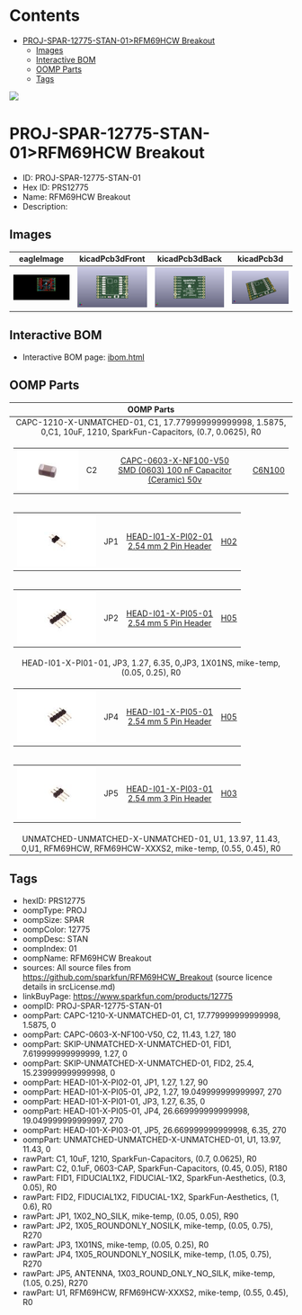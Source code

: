 



Contents
========

* [PROJ-SPAR-12775-STAN-01>RFM69HCW Breakout](#proj-spar-12775-stan-01rfm69hcw-breakout)
	* [Images](#images)
	* [Interactive BOM](#interactive-bom)
	* [OOMP Parts](#oomp-parts)
	* [Tags](#tags)
  
![][im]
# PROJ-SPAR-12775-STAN-01>RFM69HCW Breakout

- ID: PROJ-SPAR-12775-STAN-01
- Hex ID: PRS12775
- Name: RFM69HCW Breakout
- Description: 

## Images
  
  

|eagleImage|kicadPcb3dFront|kicadPcb3dBack|kicadPcb3d|
| :---: | :---: | :---: | :---: |
|[![eagleImage](eagleImage_140.png)](eagleImage_600.png)|[![kicadPcb3dFront](kicadPcb3dFront_140.png)](kicadPcb3dFront_600.png)|[![kicadPcb3dBack](kicadPcb3dBack_140.png)](kicadPcb3dBack_600.png)|[![kicadPcb3d](kicadPcb3d_140.png)](kicadPcb3d_600.png)|

## Interactive BOM

- Interactive BOM page: [ibom.html](kicad/bom/ibom.html)

## OOMP Parts
  

|OOMP Parts|
| :---: |
|CAPC-1210-X-UNMATCHED-01, C1, 17.779999999999998, 1.5875, 0,C1, 10uF, 1210, SparkFun-Capacitors, (0.7, 0.0625), R0|
|<table><tr><td>![CAPC-0603-X-NF100-V50](https://raw.githubusercontent.com/oomlout/oomlout_OOMP_parts/main/CAPC-0603-X-NF100-V50/image_140.jpg)</td><td> C2</td><td>[CAPC-0603-X-NF100-V50<br>SMD (0603) 100 nF Capacitor (Ceramic) 50v](https://github.com/oomlout/oomlout_OOMP_parts/tree/main/CAPC-0603-X-NF100-V50/)</td><td>[C6N100](https://github.com/oomlout/oomlout_OOMP_parts/tree/main/CAPC-0603-X-NF100-V50/)</td></tr></table>|
|<table><tr><td>![HEAD-I01-X-PI02-01](https://raw.githubusercontent.com/oomlout/oomlout_OOMP_parts/main/HEAD-I01-X-PI02-01/image_140.jpg)</td><td> JP1</td><td>[HEAD-I01-X-PI02-01<br>2.54 mm 2 Pin Header](https://github.com/oomlout/oomlout_OOMP_parts/tree/main/HEAD-I01-X-PI02-01/)</td><td>[H02](https://github.com/oomlout/oomlout_OOMP_parts/tree/main/HEAD-I01-X-PI02-01/)</td></tr></table>|
|<table><tr><td>![HEAD-I01-X-PI05-01](https://raw.githubusercontent.com/oomlout/oomlout_OOMP_parts/main/HEAD-I01-X-PI05-01/image_140.jpg)</td><td> JP2</td><td>[HEAD-I01-X-PI05-01<br>2.54 mm 5 Pin Header](https://github.com/oomlout/oomlout_OOMP_parts/tree/main/HEAD-I01-X-PI05-01/)</td><td>[H05](https://github.com/oomlout/oomlout_OOMP_parts/tree/main/HEAD-I01-X-PI05-01/)</td></tr></table>|
|HEAD-I01-X-PI01-01, JP3, 1.27, 6.35, 0,JP3, 1X01NS, mike-temp, (0.05, 0.25), R0|
|<table><tr><td>![HEAD-I01-X-PI05-01](https://raw.githubusercontent.com/oomlout/oomlout_OOMP_parts/main/HEAD-I01-X-PI05-01/image_140.jpg)</td><td> JP4</td><td>[HEAD-I01-X-PI05-01<br>2.54 mm 5 Pin Header](https://github.com/oomlout/oomlout_OOMP_parts/tree/main/HEAD-I01-X-PI05-01/)</td><td>[H05](https://github.com/oomlout/oomlout_OOMP_parts/tree/main/HEAD-I01-X-PI05-01/)</td></tr></table>|
|<table><tr><td>![HEAD-I01-X-PI03-01](https://raw.githubusercontent.com/oomlout/oomlout_OOMP_parts/main/HEAD-I01-X-PI03-01/image_140.jpg)</td><td> JP5</td><td>[HEAD-I01-X-PI03-01<br>2.54 mm 3 Pin Header](https://github.com/oomlout/oomlout_OOMP_parts/tree/main/HEAD-I01-X-PI03-01/)</td><td>[H03](https://github.com/oomlout/oomlout_OOMP_parts/tree/main/HEAD-I01-X-PI03-01/)</td></tr></table>|
|UNMATCHED-UNMATCHED-X-UNMATCHED-01, U1, 13.97, 11.43, 0,U1, RFM69HCW, RFM69HCW-XXXS2, mike-temp, (0.55, 0.45), R0|

## Tags

- hexID: PRS12775
- oompType: PROJ
- oompSize: SPAR
- oompColor: 12775
- oompDesc: STAN
- oompIndex: 01
- oompName: RFM69HCW Breakout
- sources: All source files from https://github.com/sparkfun/RFM69HCW_Breakout (source licence details in srcLicense.md)
- linkBuyPage: https://www.sparkfun.com/products/12775
- oompID: PROJ-SPAR-12775-STAN-01
- oompPart: CAPC-1210-X-UNMATCHED-01, C1, 17.779999999999998, 1.5875, 0
- oompPart: CAPC-0603-X-NF100-V50, C2, 11.43, 1.27, 180
- oompPart: SKIP-UNMATCHED-X-UNMATCHED-01, FID1, 7.619999999999999, 1.27, 0
- oompPart: SKIP-UNMATCHED-X-UNMATCHED-01, FID2, 25.4, 15.239999999999998, 0
- oompPart: HEAD-I01-X-PI02-01, JP1, 1.27, 1.27, 90
- oompPart: HEAD-I01-X-PI05-01, JP2, 1.27, 19.049999999999997, 270
- oompPart: HEAD-I01-X-PI01-01, JP3, 1.27, 6.35, 0
- oompPart: HEAD-I01-X-PI05-01, JP4, 26.669999999999998, 19.049999999999997, 270
- oompPart: HEAD-I01-X-PI03-01, JP5, 26.669999999999998, 6.35, 270
- oompPart: UNMATCHED-UNMATCHED-X-UNMATCHED-01, U1, 13.97, 11.43, 0
- rawPart: C1, 10uF, 1210, SparkFun-Capacitors, (0.7, 0.0625), R0
- rawPart: C2, 0.1uF, 0603-CAP, SparkFun-Capacitors, (0.45, 0.05), R180
- rawPart: FID1, FIDUCIAL1X2, FIDUCIAL-1X2, SparkFun-Aesthetics, (0.3, 0.05), R0
- rawPart: FID2, FIDUCIAL1X2, FIDUCIAL-1X2, SparkFun-Aesthetics, (1, 0.6), R0
- rawPart: JP1, 1X02_NO_SILK, mike-temp, (0.05, 0.05), R90
- rawPart: JP2, 1X05_ROUNDONLY_NOSILK, mike-temp, (0.05, 0.75), R270
- rawPart: JP3, 1X01NS, mike-temp, (0.05, 0.25), R0
- rawPart: JP4, 1X05_ROUNDONLY_NOSILK, mike-temp, (1.05, 0.75), R270
- rawPart: JP5, ANTENNA, 1X03_ROUND_ONLY_NO_SILK, mike-temp, (1.05, 0.25), R270
- rawPart: U1, RFM69HCW, RFM69HCW-XXXS2, mike-temp, (0.55, 0.45), R0



[im]: kicadPcb3d_450.png
